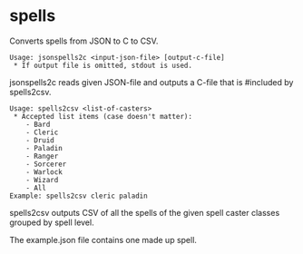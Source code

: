 # spells

Converts spells from JSON to C to CSV.

    Usage: jsonspells2c <input-json-file> [output-c-file]
     * If output file is omitted, stdout is used.

jsonspells2c reads given JSON-file and outputs a C-file
that is #included by spells2csv.

    Usage: spells2csv <list-of-casters>
     * Accepted list items (case doesn't matter):
        - Bard
        - Cleric
        - Druid
        - Paladin
        - Ranger
        - Sorcerer
        - Warlock
        - Wizard
        - All
    Example: spells2csv cleric paladin

spells2csv outputs CSV of all the spells of the given
spell caster classes grouped by spell level.

The example.json file contains one made up spell.
